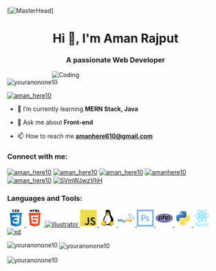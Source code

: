 [![MasterHead](https://mir-s3-cdn-cf.behance.net/project_modules/fs/54b6c068097599.5b50bca476b9b.gif)]

<h1 align="center">Hi 👋, I'm Aman Rajput</h1>
<h3 align="center">A passionate Web Developer</h3>
<img align="right" alt="Coding" width="400" src="https://i.pinimg.com/originals/e8/f4/53/e8f453469a3ec97ecd354df465d73913.gif">

<p align="left"> <img src="https://komarev.com/ghpvc/?username=youranonone10&label=Profile%20views&color=0e75b6&style=flat" alt="youranonone10" /> </p>

<p align="left"> <a href="https://twitter.com/aman_here10" target="blank"><img src="https://img.shields.io/twitter/follow/aman_here10?logo=twitter&style=for-the-badge" alt="aman_here10" /></a> </p>

- 🌱 I’m currently learning **MERN Stack, Java**

- 💬 Ask me about **Front-end**

- 📫 How to reach me **amanhere610@gmail.com**

<h3 align="left">Connect with me:</h3>
<p align="left">
<a href="https://codepen.io/aman_here10" target="blank"><img align="center" src="https://raw.githubusercontent.com/rahuldkjain/github-profile-readme-generator/master/src/images/icons/Social/codepen.svg" alt="aman_here10" height="30" width="40" /></a>
<a href="https://dev.to/aman_here10" target="blank"><img align="center" src="https://raw.githubusercontent.com/rahuldkjain/github-profile-readme-generator/master/src/images/icons/Social/devto.svg" alt="aman_here10" height="30" width="40" /></a>
<a href="https://twitter.com/aman_here10" target="blank"><img align="center" src="https://raw.githubusercontent.com/rahuldkjain/github-profile-readme-generator/master/src/images/icons/Social/twitter.svg" alt="aman_here10" height="30" width="40" /></a>
<a href="https://linkedin.com/in/amanhere10" target="blank"><img align="center" src="https://raw.githubusercontent.com/rahuldkjain/github-profile-readme-generator/master/src/images/icons/Social/linked-in-alt.svg" alt="amanhere10" height="30" width="40" /></a>
<a href="https://instagram.com/aman_here10" target="blank"><img align="center" src="https://raw.githubusercontent.com/rahuldkjain/github-profile-readme-generator/master/src/images/icons/Social/instagram.svg" alt="aman_here10" height="30" width="40" /></a>
<a href="https://discord.gg/SVmWJwzVhH" target="blank"><img align="center" src="https://raw.githubusercontent.com/rahuldkjain/github-profile-readme-generator/master/src/images/icons/Social/discord.svg" alt="SVmWJwzVhH" height="30" width="40" /></a>
</p>

<h3 align="left">Languages and Tools:</h3>
<p align="left"> <a href="https://www.w3schools.com/css/" target="_blank" rel="noreferrer"> <img src="https://raw.githubusercontent.com/devicons/devicon/master/icons/css3/css3-original-wordmark.svg" alt="css3" width="40" height="40"/> </a> <a href="https://www.w3.org/html/" target="_blank" rel="noreferrer"> <img src="https://raw.githubusercontent.com/devicons/devicon/master/icons/html5/html5-original-wordmark.svg" alt="html5" width="40" height="40"/> </a> <a href="https://www.adobe.com/in/products/illustrator.html" target="_blank" rel="noreferrer"> <img src="https://www.vectorlogo.zone/logos/adobe_illustrator/adobe_illustrator-icon.svg" alt="illustrator" width="40" height="40"/> </a> <a href="https://developer.mozilla.org/en-US/docs/Web/JavaScript" target="_blank" rel="noreferrer"> <img src="https://raw.githubusercontent.com/devicons/devicon/master/icons/javascript/javascript-original.svg" alt="javascript" width="40" height="40"/> </a> <a href="https://www.linux.org/" target="_blank" rel="noreferrer"> <img src="https://raw.githubusercontent.com/devicons/devicon/master/icons/linux/linux-original.svg" alt="linux" width="40" height="40"/> </a> <a href="https://www.mysql.com/" target="_blank" rel="noreferrer"> <img src="https://raw.githubusercontent.com/devicons/devicon/master/icons/mysql/mysql-original-wordmark.svg" alt="mysql" width="40" height="40"/> </a> <a href="https://www.photoshop.com/en" target="_blank" rel="noreferrer"> <img src="https://raw.githubusercontent.com/devicons/devicon/master/icons/photoshop/photoshop-line.svg" alt="photoshop" width="40" height="40"/> </a> <a href="https://www.php.net" target="_blank" rel="noreferrer"> <img src="https://raw.githubusercontent.com/devicons/devicon/master/icons/php/php-original.svg" alt="php" width="40" height="40"/> </a> <a href="https://www.python.org" target="_blank" rel="noreferrer"> <img src="https://raw.githubusercontent.com/devicons/devicon/master/icons/python/python-original.svg" alt="python" width="40" height="40"/> </a> <a href="https://reactjs.org/" target="_blank" rel="noreferrer"> <img src="https://raw.githubusercontent.com/devicons/devicon/master/icons/react/react-original-wordmark.svg" alt="react" width="40" height="40"/> </a> <a href="https://www.adobe.com/products/xd.html" target="_blank" rel="noreferrer"> <img src="https://cdn.worldvectorlogo.com/logos/adobe-xd.svg" alt="xd" width="40" height="40"/> </a> </p>

<p><img align="left" src="https://github-readme-stats.vercel.app/api/top-langs?username=youranonone10&show_icons=true&locale=en&layout=compact" alt="youranonone10" /></p>

<p>&nbsp;<img align="center" src="https://github-readme-stats.vercel.app/api?username=youranonone10&show_icons=true&locale=en" alt="youranonone10" /></p>

<p><img align="center" src="https://github-readme-streak-stats.herokuapp.com/?user=youranonone10&" alt="youranonone10" /></p>
